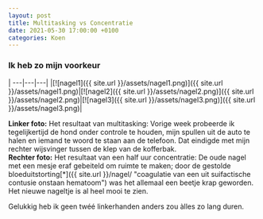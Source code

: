 ```yaml
---
layout: post
title: Multitasking vs Concentratie
date: 2021-05-30 17:00:00 +0100
categories: Koen
---
```


### Ik heb zo mijn voorkeur

| ---|---|---|
|[![nagel1]({{ site.url }}/assets/nagel1.png)]({{ site.url }}/assets/nagel1.png)|[![nagel2]({{ site.url }}/assets/nagel2.png)]({{ site.url }}/assets/nagel2.png)|[![nagel3]({{ site.url }}/assets/nagel3.png)]({{ site.url }}/assets/nagel3.png)|

**Linker foto:** Het resultaat van multitasking: Vorige week probeerde ik tegelijkertijd de hond onder controle te houden, mijn spullen uit de auto te halen en iemand te woord te staan aan de telefoon. Dat eindigde met mijn rechter wijsvinger tussen de klep van de kofferbak.  
**Rechter foto:** Het resultaat van een half uur concentratie: De oude nagel met een mesje eraf gebeiteld om ruimte te maken; door de gestolde bloeduitstorting[*]({{ site.url }}/nagel/ "coagulatie van een uit suifactische contusie onstaan hematoom") was het allemaal een beetje krap geworden. Het nieuwe nageltje is al heel mooi te zien.

Gelukkig heb ik geen twéé linkerhanden anders zou àlles zo lang duren.
